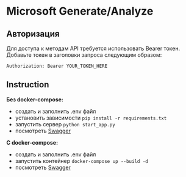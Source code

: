 # Microsoft Generate/Analyze

## Авторизация

Для доступа к методам API требуется использовать Bearer токен. Добавьте токен в заголовки запроса следующим образом:

`Authorization: Bearer YOUR_TOKEN_HERE`

## Instruction

**Без docker-compose:**

- создать и заполнить .env файл
- установить зависимости `pip install -r requirements.txt`
- запустить сервер `python start_app.py`
- посмотреть [Swagger](http://localhost:8000/docs)

**С docker-compose:**

- создать и заполнить .env файл
- запустить контейнер `docker-compose up --build -d`
- посмотреть [Swagger](http://localhost:8000/docs)
